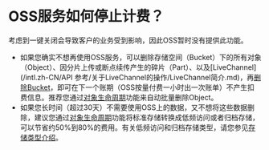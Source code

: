 # OSS服务如何停止计费？

考虑到一键关闭会导致客户的业务受到影响，因此OSS暂时没有提供此功能。

-   如果您确实不想再使用OSS服务，可以删除存储空间（Bucket）下的所有对象（Object）、因分片上传或断点续传产生的碎片（Part）、以及[LiveChannel](/intl.zh-CN/API 参考/关于LiveChannel的操作/LiveChannel简介.md)，再[删除Bucket](/intl.zh-CN/控制台用户指南/存储空间管理/基础设置/删除存储空间.md)，即可在下一个账期（OSS按量付费一小时出一次账单）不产生扣费信息。推荐您通过[对象生命周期](/intl.zh-CN/开发指南/对象/文件（Object）/文件生命周期/生命周期规则介绍.md)功能来自动批量删除Object。
-   如果您长时间（超过30天）不需要使用OSS上的数据，又不想将这些数据删除，建议您通过[对象生命周期](/intl.zh-CN/开发指南/对象/文件（Object）/文件生命周期/生命周期规则介绍.md)功能将标准存储转换成低频访问或者归档存储，可以节省约50%到80%的费用。有关低频访问和归档存储类型，请您参见[存储类型介绍](/intl.zh-CN/开发指南/存储类型/存储类型介绍.md)。

